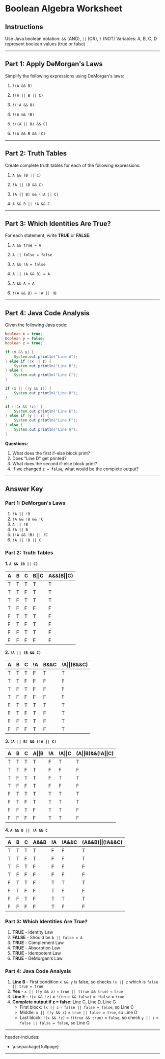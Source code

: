 # Boolean Algebra Worksheet

## Instructions
Use Java boolean notation: `&&` (AND), `||` (OR), `!` (NOT)
Variables: A, B, C, D represent boolean values (true or false)

---

## Part 1: Apply DeMorgan's Laws
Simplify the following expressions using DeMorgan's laws:

1. `!(A && B)`

2. `!(A || B || C)`

3. `!(!A && B)`

4. `!(A && !B)`

5. `!((A || B) && C)`

6. `!(A && B && !C)`

---

## Part 2: Truth Tables
Create complete truth tables for each of the following expressions:

1. `A && (B || C)`

2. `!A || (B && C)`

3. `(A || B) && (!A || C)`

4. `A && B || !A && C`

---

## Part 3: Which Identities Are True?
For each statement, write **TRUE** or **FALSE**:

1. `A && true = A`

2. `A || false = false`

3. `A && !A = false`

4. `A || (A && B) = A`

5. `A && A = A`

6. `!(A && B) = !A || !B`

---

## Part 4: Java Code Analysis
Given the following Java code:

```java
boolean x = true;
boolean y = false;
boolean z = true;

if (x && y) {
    System.out.println("Line A");
} else if (!x || z) {
    System.out.println("Line B");
} else {
    System.out.println("Line C");
}

if (x || (!y && z)) {
    System.out.println("Line D");
}

if (!(x && !z)) {
    System.out.println("Line E");
} else if (y || z) {
    System.out.println("Line F");
} else {
    System.out.println("Line G");
}
```

**Questions:**
1. What does the first if-else block print?
2. Does "Line D" get printed?
3. What does the second if-else block print?
4. If we changed `z = false`, what would be the complete output?

---

## Answer Key

### Part 1: DeMorgan's Laws
1. `!A || !B`
2. `!A && !B && !C`
3. `A || !B`
4. `!A || B`
5. `(!A && !B) || !C`
6. `!A || !B || C`

### Part 2: Truth Tables

**1. `A && (B || C)`**

| A   | B   | C   | B\|\|C | A&&(B\|\|C) |
| --- | --- | --- | ------ | ----------- |
| T   | T   | T   | T      | T           |
| T   | T   | F   | T      | T           |
| T   | F   | T   | T      | T           |
| T   | F   | F   | F      | F           |
| F   | T   | T   | T      | F           |
| F   | T   | F   | T      | F           |
| F   | F   | T   | T      | F           |
| F   | F   | F   | F      | F           |

**2. `!A || (B && C)`**

| A   | B   | C   | !A  | B&&C | !A\|\|(B&&C) |
| --- | --- | --- | --- | ---- | ------------ |
| T   | T   | T   | F   | T    | T            |
| T   | T   | F   | F   | F    | F            |
| T   | F   | T   | F   | F    | F            |
| T   | F   | F   | F   | F    | F            |
| F   | T   | T   | T   | T    | T            |
| F   | T   | F   | T   | F    | T            |
| F   | F   | T   | T   | F    | T            |
| F   | F   | F   | T   | F    | T            |

**3. `(A || B) && (!A || C)`**

| A   | B   | C   | A\|\|B | !A  | !A\|\|C | (A\|\|B)&&(!A\|\|C) |
| --- | --- | --- | ------ | --- | ------- | ------------------- |
| T   | T   | T   | T      | F   | T       | T                   |
| T   | T   | F   | T      | F   | F       | F                   |
| T   | F   | T   | T      | F   | T       | T                   |
| T   | F   | F   | T      | F   | F       | F                   |
| F   | T   | T   | T      | T   | T       | T                   |
| F   | T   | F   | T      | T   | T       | T                   |
| F   | F   | T   | F      | T   | T       | F                   |
| F   | F   | F   | F      | T   | T       | F                   |

**4. `A && B || !A && C`**

| A   | B   | C   | A&&B | !A  | !A&&C | (A&&B)\|\|(!A&&C) |
| --- | --- | --- | ---- | --- | ----- | ----------------- |
| T   | T   | T   | T    | F   | F     | T                 |
| T   | T   | F   | T    | F   | F     | T                 |
| T   | F   | T   | F    | F   | F     | F                 |
| T   | F   | F   | F    | F   | F     | F                 |
| F   | T   | T   | F    | T   | T     | T                 |
| F   | T   | F   | F    | T   | F     | F                 |
| F   | F   | T   | F    | T   | T     | T                 |
| F   | F   | F   | F    | T   | F     | F                 |

### Part 3: Which Identities Are True?
1. **TRUE** - Identity Law
2. **FALSE** - Should be `A || false = A`
3. **TRUE** - Complement Law
4. **TRUE** - Absorption Law
5. **TRUE** - Idempotent Law
6. **TRUE** - DeMorgan's Law

### Part 4: Java Code Analysis
1. **Line B** - First condition `x && y` is false, so checks `!x || z` which is `false || true = true`
2. **Yes** - `x || (!y && z)` = `true || (true && true)` = `true`
3. **Line E** - `!(x && !z)` = `!(true && false)` = `!false` = `true`
4. **Complete output if z = false**: Line C, Line D, Line G
   - First block: `!x || z` = `false || false = false`, so Line C
   - Middle: `x || (!y && z)` = `true || false = true`, so Line D
   - Last block: `!(x && !z)` = `!(true && true)` = `false`, so check `y || z` = `false || false = false`, so Line G

---
header-includes:
  - \usepackage{fullpage}
---
